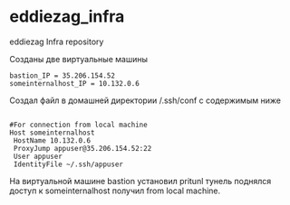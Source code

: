 # eddiezag_infra
eddiezag Infra repository

Созданы две виртуальные машины
```
bastion_IP = 35.206.154.52
someinternalhost_IP = 10.132.0.6
```
Создал файл в домашней директории /.ssh/conf с содержимым ниже

```

#For connection from local machine
Host someinternalhost
 HostName 10.132.0.6
 ProxyJump appuser@35.206.154.52:22
 User appuser
 IdentityFile ~/.ssh/appuser
```
На виртуальной машине bastion установил pritunl
тунель поднялся доступ к someinternalhost получил from local machine.
